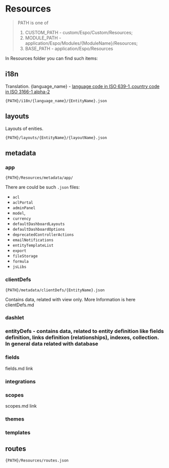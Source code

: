 # Resources

>PATH is one of 
>1. CUSTOM_PATH - custom/Espo/Custom/Resources;
>2. MODULE_PATH - application/Espo/Modules/{ModuleName}/Resources;
>3. BASE_PATH - application/Espo/Resources

In Resources folder you can find such items:
## i18n 

Translation.
{language_name} - [language code in ISO 639-1](https://en.wikipedia.org/wiki/ISO_639-1)_[country code in ISO 3166-1 alpha-2](https://en.wikipedia.org/wiki/ISO_3166-1_alpha-2)

`{PATH}/i18n/{language_name}/{EntityName}.json`
 
## layouts

Layouts of enities.

`{PATH}/layouts/{EntityName}/{layoutName}.json`


## metadata


### app

`{PATH}/Resources/metadata/app/`

There are could be such `.json` files:
- `acl`
- `aclPortal`
- `adminPanel`
- `model`,
- `currency`
- `defaultDashboardLayouts`
- `defaultDashboardOptions`
- `deprecatedControllerActions`
- `emailNotifications`
- `entityTemplateList`
- `export`
- `fileStorage`
- `formula`
- `jsLibs`
        
### clientDefs 

`{PATH}/metadata/clientDefs/{EntityName}.json`

Contains data, related with view only. More Information is here
clientDefs.md
    
### dashlet


### entityDefs - contains data, related to entity definition like fields definition, links definition (relationships), indexes, collection. In general data related with database


### fields
fields.md link


### integrations


### scopes
scopes.md link

### themes


### templates
    

## routes 
`{PATH}/Resources/routes.json`
